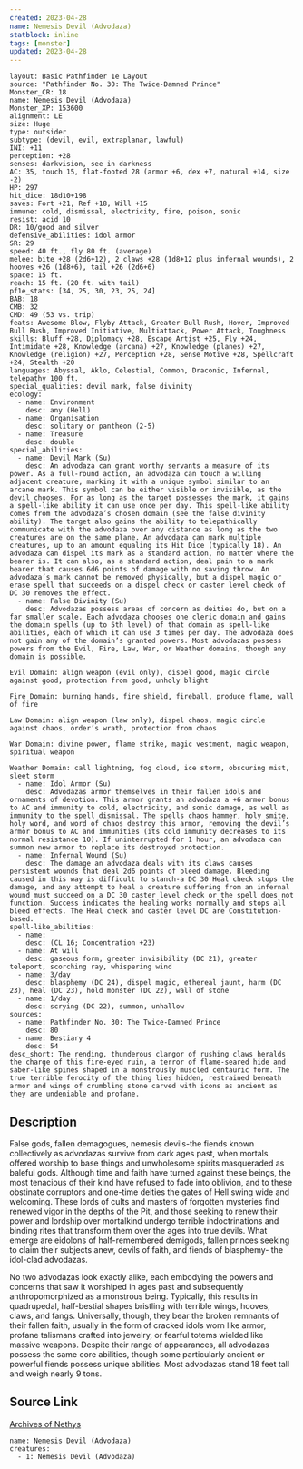 ```yaml
---
created: 2023-04-28
name: Nemesis Devil (Advodaza)
statblock: inline
tags: [monster]
updated: 2023-04-28
---
```

```statblock
layout: Basic Pathfinder 1e Layout
source: "Pathfinder No. 30: The Twice-Damned Prince"
Monster_CR: 18
name: Nemesis Devil (Advodaza)
Monster_XP: 153600
alignment: LE
size: Huge
type: outsider
subtype: (devil, evil, extraplanar, lawful)
INI: +11
perception: +28
senses: darkvision, see in darkness
AC: 35, touch 15, flat-footed 28 (armor +6, dex +7, natural +14, size -2)
HP: 297
hit_dice: 18d10+198
saves: Fort +21, Ref +18, Will +15
immune: cold, dismissal, electricity, fire, poison, sonic
resist: acid 10
DR: 10/good and silver
defensive_abilities: idol armor
SR: 29
speed: 40 ft., fly 80 ft. (average)
melee: bite +28 (2d6+12), 2 claws +28 (1d8+12 plus infernal wounds), 2 hooves +26 (1d8+6), tail +26 (2d6+6)
space: 15 ft.
reach: 15 ft. (20 ft. with tail)
pf1e_stats: [34, 25, 30, 23, 25, 24]
BAB: 18
CMB: 32
CMD: 49 (53 vs. trip)
feats: Awesome Blow, Flyby Attack, Greater Bull Rush, Hover, Improved Bull Rush, Improved Initiative, Multiattack, Power Attack, Toughness
skills: Bluff +28, Diplomacy +28, Escape Artist +25, Fly +24, Intimidate +28, Knowledge (arcana) +27, Knowledge (planes) +27, Knowledge (religion) +27, Perception +28, Sense Motive +28, Spellcraft +24, Stealth +20
languages: Abyssal, Aklo, Celestial, Common, Draconic, Infernal, telepathy 100 ft.
special_qualities: devil mark, false divinity
ecology:
  - name: Environment
    desc: any (Hell)
  - name: Organisation
    desc: solitary or pantheon (2-5)
  - name: Treasure
    desc: double
special_abilities:
  - name: Devil Mark (Su)
    desc: An advodaza can grant worthy servants a measure of its power. As a full-round action, an advodaza can touch a willing adjacent creature, marking it with a unique symbol similar to an arcane mark. This symbol can be either visible or invisible, as the devil chooses. For as long as the target possesses the mark, it gains a spell-like ability it can use once per day. This spell-like ability comes from the advodaza’s chosen domain (see the false divinity ability). The target also gains the ability to telepathically communicate with the advodaza over any distance as long as the two creatures are on the same plane. An advodaza can mark multiple creatures, up to an amount equaling its Hit Dice (typically 18). An advodaza can dispel its mark as a standard action, no matter where the bearer is. It can also, as a standard action, deal pain to a mark bearer that causes 6d6 points of damage with no saving throw. An advodaza’s mark cannot be removed physically, but a dispel magic or erase spell that succeeds on a dispel check or caster level check of DC 30 removes the effect.
  - name: False Divinity (Su)
    desc: Advodazas possess areas of concern as deities do, but on a far smaller scale. Each advodaza chooses one cleric domain and gains the domain spells (up to 5th level) of that domain as spell-like abilities, each of which it can use 3 times per day. The advodaza does not gain any of the domain’s granted powers. Most advodazas possess powers from the Evil, Fire, Law, War, or Weather domains, though any domain is possible.

Evil Domain: align weapon (evil only), dispel good, magic circle against good, protection from good, unholy blight

Fire Domain: burning hands, fire shield, fireball, produce flame, wall of fire

Law Domain: align weapon (law only), dispel chaos, magic circle against chaos, order’s wrath, protection from chaos

War Domain: divine power, flame strike, magic vestment, magic weapon, spiritual weapon

Weather Domain: call lightning, fog cloud, ice storm, obscuring mist, sleet storm
  - name: Idol Armor (Su)
    desc: Advodazas armor themselves in their fallen idols and ornaments of devotion. This armor grants an advodaza a +6 armor bonus to AC and immunity to cold, electricity, and sonic damage, as well as immunity to the spell dismissal. The spells chaos hammer, holy smite, holy word, and word of chaos destroy this armor, removing the devil’s armor bonus to AC and immunities (its cold immunity decreases to its normal resistance 10). If uninterrupted for 1 hour, an advodaza can summon new armor to replace its destroyed protection.
  - name: Infernal Wound (Su)
    desc: The damage an advodaza deals with its claws causes persistent wounds that deal 2d6 points of bleed damage. Bleeding caused in this way is difficult to stanch-a DC 30 Heal check stops the damage, and any attempt to heal a creature suffering from an infernal wound must succeed on a DC 30 caster level check or the spell does not function. Success indicates the healing works normally and stops all bleed effects. The Heal check and caster level DC are Constitution-based.
spell-like_abilities:
  - name:
    desc: (CL 16; Concentration +23)
  - name: At will
    desc: gaseous form, greater invisibility (DC 21), greater teleport, scorching ray, whispering wind
  - name: 3/day
    desc: blasphemy (DC 24), dispel magic, ethereal jaunt, harm (DC 23), heal (DC 23), hold monster (DC 22), wall of stone
  - name: 1/day
    desc: scrying (DC 22), summon, unhallow
sources:
  - name: Pathfinder No. 30: The Twice-Damned Prince
    desc: 80
  - name: Bestiary 4
    desc: 54
desc_short: The rending, thunderous clangor of rushing claws heralds the charge of this fire-eyed ruin, a terror of flame-seared hide and saber-like spines shaped in a monstrously muscled centauric form. The true terrible ferocity of the thing lies hidden, restrained beneath armor and wings of crumbling stone carved with icons as ancient as they are undeniable and profane.
```
## Description
False gods, fallen demagogues, nemesis devils-the fiends known collectively as advodazas survive from dark ages past, when mortals offered worship to base things and unwholesome spirits masqueraded as baleful gods. Although time and faith have turned against these beings, the most tenacious of their kind have refused to fade into oblivion, and to these obstinate corruptors and one-time deities the gates of Hell swing wide and welcoming. These lords of cults and masters of forgotten mysteries find renewed vigor in the depths of the Pit, and those seeking to renew their power and lordship over mortalkind undergo terrible indoctrinations and binding rites that transform them over the ages into true devils. What emerge are eidolons of half-remembered demigods, fallen princes seeking to claim their subjects anew, devils of faith, and fiends of blasphemy- the idol-clad advodazas.

No two advodazas look exactly alike, each embodying the powers and concerns that saw it worshiped in ages past and subsequently anthropomorphized as a monstrous being. Typically, this results in quadrupedal, half-bestial shapes bristling with terrible wings, hooves, claws, and fangs. Universally, though, they bear the broken remnants of their fallen faith, usually in the form of cracked idols worn like armor, profane talismans crafted into jewelry, or fearful totems wielded like massive weapons. Despite their range of appearances, all advodazas possess the same core abilities, though some particularly ancient or powerful fiends possess unique abilities. Most advodazas stand 18 feet tall and weigh nearly 9 tons.
## Source Link
[Archives of Nethys](https://aonprd.com/MonsterDisplay.aspx?ItemName=Nemesis%20Devil%20(Advodaza))
```encounter-table
name: Nemesis Devil (Advodaza)
creatures:
  - 1: Nemesis Devil (Advodaza)
```
